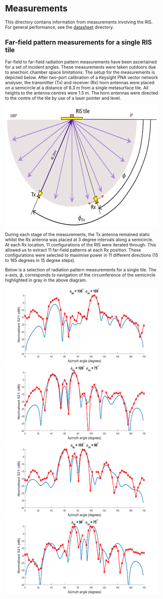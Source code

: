 # Measurements

This directory contains information from measurements involving the RIS. For general performance, see the [datasheet](../datasheet) directory.

## Far-field pattern measurements for a single RIS tile

Far-field to far-field radiation pattern measurements have been ascertained for a set of incident angles. These measurements were taken outdoors due to anechoic chamber space limitations. The setup for the measurements is depicted below. After two-port calibration of a Keysight PNA vector network analyser, the transmitter (Tx) and receiver (Rx) horn antennas were placed on a semicircle at a distance of 8.3 m from a single metasurface tile. All heights to the antenna centres were 1.5 m. The horn antennas were directed to the centre of the tile by use of a laser pointer and level. 

<img src="images/ff_measurement_setup_m.png" height="400">

During each stage of the measurements, the Tx antenna remained static whilst the Rx antenna was placed at 3 degree intervals along a semicircle. At each Rx location, 11 configurations of the RIS were iterated through. This allowed us to extract 11 far-field patterns at each Rx position. These configurations were selected to maximise power in 11 different directions (15 to 165 degrees in 15 degree steps).

Below is a selection of radiation pattern measurements for a single tile. The x-axis, $\phi$, corresponds to navigation of the circumference of the semicircle highlighted in gray in the above diagram. 

<img src="ff_singletile/tx_135_VV/tx_135_rx_105.png" height="250">
<img src="ff_singletile/tx_120_VV/tx_120_rx_75.png" height="250">
<img src="ff_singletile/tx_105_VV/tx_105_rx_90.png" height="250">
<img src="ff_singletile/tx_90_VV/tx_90_rx_75.png" height="250">
